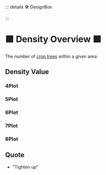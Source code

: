 ::: details 🛠 DesignBox



:::

# 🟩  <eco>Density Overview</eco> 🟩

The number of [crop trees](/Glossary/glossary#crop-tree) within a given area.

## Density Value


### 4Plot


### 5Plot


### 6Plot


### 7Plot


### 8Plot


## Quote

- "Tighten up"




